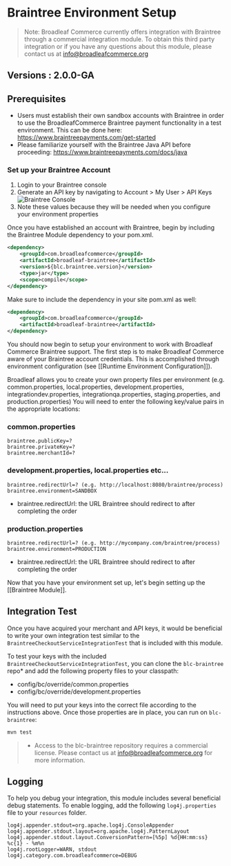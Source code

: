 # Braintree Environment Setup

> Note: Broadleaf Commerce currently offers integration with Braintree through a commercial integration module. To obtain this third party integration or if you have any questions about this module, please contact us at info@broadleafcommerce.org

## Versions : 2.0.0-GA

## Prerequisites

- Users must establish their own sandbox accounts with Braintree in order to use the BroadleafCommerce Braintree payment functionality in a test environment. This can be done here: https://www.braintreepayments.com/get-started
- Please familiarize yourself with the Braintree Java API before proceeding: https://www.braintreepayments.com/docs/java

### Set up your Braintree Account
1. Login to your Braintree console
2. Generate an API key by navigating to Account > My User > API Keys
![Braintree Console](payment-braintree-console-1.png)
3. Note these values because they will be needed when you configure your environment properties

Once you have established an account with Braintree, begin by including the Braintree Module dependency to your pom.xml.

```xml
<dependency>
    <groupId>com.broadleafcommerce</groupId>
    <artifactId>broadleaf-braintree</artifactId>
    <version>${blc.braintree.version}</version>
    <type>jar</type>
    <scope>compile</scope>
</dependency>
```
Make sure to include the dependency in your site pom.xml as well:

```xml
<dependency>
    <groupId>com.broadleafcommerce</groupId>
    <artifactId>broadleaf-braintree</artifactId>
</dependency>
```
You should now begin to setup your environment to work with Broadleaf Commerce Braintree support. 
The first step is to make Broadleaf Commerce aware of your Braintree account credentials. 
This is accomplished through environment configuration (see [[Runtime Environment Configuration]]).

Broadleaf allows you to create your own property files per environment (e.g. common.properties, local.properties, development.properties, integrationdev.properties, integrationqa.properties, staging.properties, and production.properties) You will need to enter the following key/value pairs in the appropriate locations:

### common.properties
    braintree.publicKey=?
    braintree.privateKey=?
    braintree.merchantId=?

### development.properties, local.properties etc...
    braintree.redirectUrl=? (e.g. http://localhost:8080/braintree/process)
    braintree.environment=SANDBOX

- braintree.redirectUrl: the URL Braintree should redirect to after completing the order

### production.properties
    braintree.redirectUrl=? (e.g. http://mycompany.com/braintree/process)
    braintree.environment=PRODUCTION

- braintree.redirectUrl: the URL Braintree should redirect to after completing the order

Now that you have your environment set up, let's begin setting up the [[Braintree Module]].

## Integration Test
Once you have acquired your merchant and API keys, it would be beneficial to write your own integration test similar to the `BraintreeCheckoutServiceIntegrationTest` that is included with this module.

To test your keys with the included `BraintreeCheckoutServiceIntegrationTest`, you can clone the `blc-braintree` repo* and add the following property files to your classpath:
- config/bc/override/common.properties
- config/bc/override/development.properties

You will need to put your keys into the correct file according to the instructions above.
Once those properties are in place, you can run on `blc-braintree`:

```java
mvn test
```

> * Access to the blc-braintree repository requires a commercial license. Please contact us at info@broadleafcommerce.org for more information.

## Logging
To help you debug your integration, this module includes several beneficial debug statements.
To enable logging, add the following `log4j.properties` file to your `resources` folder.

    log4j.appender.stdout=org.apache.log4j.ConsoleAppender
    log4j.appender.stdout.layout=org.apache.log4j.PatternLayout
    log4j.appender.stdout.layout.ConversionPattern=[%5p] %d{HH:mm:ss} %c{1} - %m%n
    log4j.rootLogger=WARN, stdout
    log4j.category.com.broadleafcommerce=DEBUG
